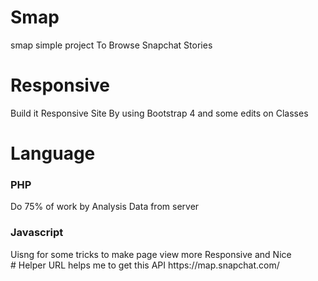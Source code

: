# Smap
smap simple project To Browse Snapchat
Stories
# Responsive
Build it Responsive Site
By using Bootstrap 4 and some edits
on Classes
# Language
<h3>PHP</h3>  Do 75% of work by Analysis  Data from server
<h3>Javascript</h3>  Uisng for some tricks to make page view more Responsive and Nice<br>
# Helper
URL helps me to get this API  https://map.snapchat.com/
